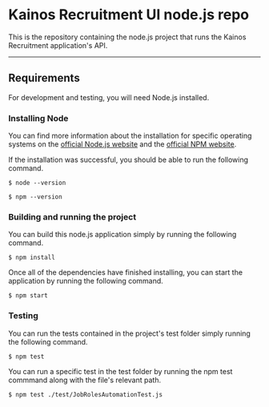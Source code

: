 # Kainos Recruitment UI node.js repo
This is the repository containing the node.js project that runs the Kainos Recruitment application's API.

---
## Requirements
For development and testing, you will need Node.js installed.

### Installing Node
You can find more information about the installation for specific operating systems on the [official Node.js website](https://nodejs.org/) and the [official NPM website](https://npmjs.org/).

If the installation was successful, you should be able to run the following command.

    $ node --version

    $ npm --version

### Building and running the project
You can build this node.js application simply by running the following command.

    $ npm install

Once all of the dependencies have finished installing, you can start the application by running the following command.

    $ npm start

### Testing
You can run the tests contained in the project's test folder simply running the following command.

    $ npm test

You can run a specific test in the test folder by running the npm test commmand along with the file's relevant path.

    $ npm test ./test/JobRolesAutomationTest.js

